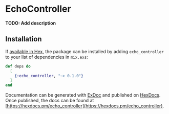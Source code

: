 # EchoController

**TODO: Add description**

## Installation

If [available in Hex](https://hex.pm/docs/publish), the package can be installed
by adding `echo_controller` to your list of dependencies in `mix.exs`:

```elixir
def deps do
  [
    {:echo_controller, "~> 0.1.0"}
  ]
end
```

Documentation can be generated with [ExDoc](https://github.com/elixir-lang/ex_doc)
and published on [HexDocs](https://hexdocs.pm). Once published, the docs can
be found at [https://hexdocs.pm/echo_controller](https://hexdocs.pm/echo_controller).

